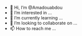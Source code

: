 - 👋 Hi, I’m @Amadouabdou
- 👀 I’m interested in ...
- 🌱 I’m currently learning ...
- 💞️ I’m looking to collaborate on ...
- 📫 How to reach me ...

<!---
Amadouabdou/Amadouabdou is a ✨ special ✨ repository because its `README.md` (this file) appears on your GitHub profile.
You can click the Preview link to take a look at your changes.
--->
